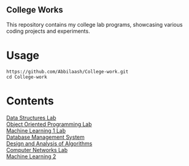 ## College Works

This repository contains my college lab programs, showcasing various coding projects and experiments.

# Usage
```
https://github.com/Abbilaash/College-work.git
cd College-work
```

# Contents
[Data Structures Lab](https://github.com/Abbilaash/College-work/tree/main/SEM3/DS%20lab)<br />
[Object Oriented Programming Lab](https://github.com/Abbilaash/College-work/tree/main/SEM3/OOP%20lab)<br />
[Machine Learning 1 Lab](https://github.com/Abbilaash/College-work/tree/main/SEM4/Machine%20Learning%20Lab)<br />
[Database Management System](https://github.com/Abbilaash/College-work/tree/main/SEM4/Database%20Management%20System%20Lab)<br />
[Design and Analysis of Algorithms](https://github.com/Abbilaash/College-work/tree/main/SEM4/Design%20and%20Analysis%20of%20Algorithms)<br />
[Computer Networks Lab](https://github.com/Abbilaash/College-work/tree/main/SEM5/Computer%20Networks%20Lab)<br />
[Machine Learning 2](https://github.com/Abbilaash/College-work/tree/main/SEM5/Machine%20Learning%202)
